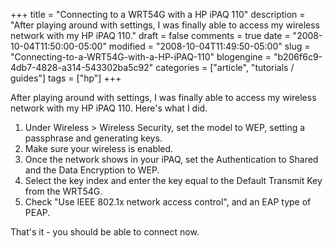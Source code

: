 +++
title = "Connecting to a WRT54G with a HP iPAQ 110"
description = "After playing around with settings, I was finally able to access my wireless network with my HP iPAQ 110."
draft = false
comments = true
date = "2008-10-04T11:50:00-05:00"
modified = "2008-10-04T11:49:50-05:00"
slug = "Connecting-to-a-WRT54G-with-a-HP-iPAQ-110"
blogengine = "b206f6c9-4db7-4828-a314-543302ba5c92"
categories = ["article", "tutorials / guides"]
tags = ["hp"]
+++

<p>
After playing around with settings, I was finally able to access my wireless network with my HP iPAQ 110. Here&#39;s what I did. 
</p>
<ol>
	<li>Under Wireless &gt; Wireless Security, set the model to WEP, setting a passphrase and generating keys.</li>
	<li>Make sure your wireless is enabled.</li>
	<li>Once the network shows in your iPAQ, set the Authentication to Shared and the Data Encryption to WEP.</li>
	<li>Select the key index and enter the key equal to the Default Transmit Key from the WRT54G.</li>
	<li>Check &quot;Use IEEE 802.1x network access control&quot;, and an EAP type of PEAP.</li>
</ol>
<p>
That&#39;s it - you should be able to connect now. 
</p>

